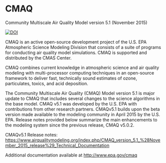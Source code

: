 CMAQ
====

Community Multiscale Air Quality Model version 5.1 (November 2015)

[![DOI](https://zenodo.org/badge/DOI/10.5281/zenodo.1079909.svg)](https://doi.org/10.5281/zenodo.1079909)

CMAQ is an active open-source development project of the U.S. EPA Atmospheric Science Modeling Division 
that consists of a suite of programs for conducting air quality model simulations. 
CMAQ is supported and distributed by the CMAS Center.

CMAQ combines current knowledge in atmospheric science and air quality modeling with multi-processor 
computing techniques in an open-source framework to deliver fast, technically sound estimates of ozone, 
particulates, toxics, and acid deposition.

The Community Multiscale Air Quality (CMAQ) Model version 5.1 is major update to CMAQ that includes 
several changes to the science algorithms in the base model. CMAQ v5.1 was developed by the U.S. EPA with 
contributions from other research partners. CMAQv5.1 builds upon the beta version made available to the 
modeling community in April 2015 by the U.S. EPA. Release notes provided below summarize the main enhancements to the 
modeling system since the previous release, CMAQ v5.0.2. 

CMAQv5.1 Release notes: [https://www.airqualitymodeling.org/index.php/CMAQ_version_5.1_%28November_2015_release%29_Technical_Documentation
](https://cmascenter.org/cmaq/wiki/airqualitymodeling.org/index.php/CMAQ_version_5.1_(November_2015_release)_Technical_Documentation)

Additional documentation available at http://www.epa.gov/cmaq
